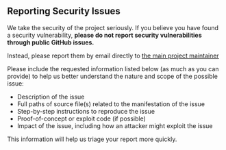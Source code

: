 ## Reporting Security Issues

We take the security of the project seriously. If you believe you have found a security vulnerability, **please do not report security vulnerabilities through public GitHub issues.**

Instead, please report them by email directly to [the main project maintainer](mailto:dimazuien@gmail.com)

Please include the requested information listed below (as much as you can provide) to help us better understand the nature and scope of the possible issue:

  * Description of the issue
  * Full paths of source file(s) related to the manifestation of the issue
  * Step-by-step instructions to reproduce the issue
  * Proof-of-concept or exploit code (if possible)
  * Impact of the issue, including how an attacker might exploit the issue

This information will help us triage your report more quickly.
